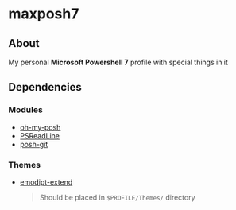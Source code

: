 # maxposh7

## About
My personal **Microsoft Powershell 7** profile with special things in it


## Dependencies
### Modules
- [oh-my-posh](https://github.com/JanDeDobbeleer/oh-my-posh)
- [PSReadLine](https://github.com/PowerShell/PSReadLine)
- [posh-git](https://github.com/dahlbyk/posh-git)

### Themes
- [emodipt-extend](https://github.com/JanDeDobbeleer/oh-my-posh/blob/main/themes/emodipt-extend.omp.json)
  > Should be placed in `$PROFILE/Themes/` directory
